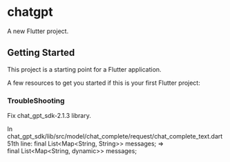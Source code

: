 # chatgpt

A new Flutter project.

## Getting Started

This project is a starting point for a Flutter application.

A few resources to get you started if this is your first Flutter project:


### TroubleShooting
Fix chat_gpt_sdk-2.1.3 library.

In chat_gpt_sdk/lib/src/model/chat_complete/request/chat_complete_text.dart 51th line:
  final List<Map<String, String>> messages; =>  
  final List<Map<String, dynamic>> messages;